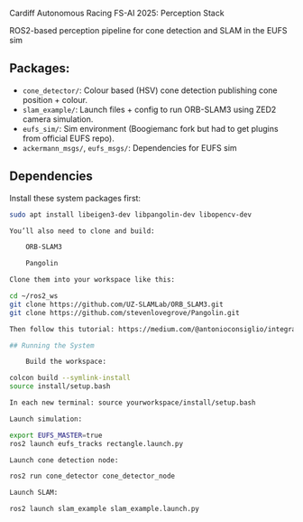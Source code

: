 Cardiff Autonomous Racing FS-AI 2025: Perception Stack

ROS2-based perception pipeline for cone detection and SLAM in the EUFS sim

## Packages:

- `cone_detector/`: Colour based (HSV) cone detection publishing cone position + colour.
- `slam_example/`: Launch files + config to run ORB-SLAM3 using ZED2 camera simulation.
- `eufs_sim/`: Sim environment (Boogiemanc fork but had to get plugins from official EUFS repo).
- `ackermann_msgs/`, `eufs_msgs/`: Dependencies for EUFS sim

## Dependencies

Install these system packages first:

```bash
sudo apt install libeigen3-dev libpangolin-dev libopencv-dev

You’ll also need to clone and build:

    ORB-SLAM3

    Pangolin

Clone them into your workspace like this:

cd ~/ros2_ws
git clone https://github.com/UZ-SLAMLab/ORB_SLAM3.git
git clone https://github.com/stevenlovegrove/Pangolin.git

Then follow this tutorial: https://medium.com/@antonioconsiglio/integrating-orb-slam3-with-ros2-humble-on-raspberry-pi-5-a-step-by-step-guide-78e7b911c361 to compile and integrate with ROS2.

## Running the System

    Build the workspace:

colcon build --symlink-install
source install/setup.bash

In each new terminal: source yourworkspace/install/setup.bash

Launch simulation:

export EUFS_MASTER=true
ros2 launch eufs_tracks rectangle.launch.py

Launch cone detection node:

ros2 run cone_detector cone_detector_node

Launch SLAM:

ros2 launch slam_example slam_example.launch.py
